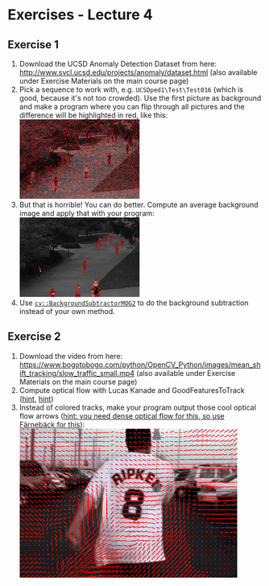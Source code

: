 # Exercises - Lecture 4

## Exercise 1

1. Download the UCSD Anomaly Detection Dataset from here: <http://www.svcl.ucsd.edu/projects/anomaly/dataset.html> (also available under Exercise Materials on the main course page)
2. Pick a sequence to work with, e.g. `UCSDped1\Test\Test016` (which is good, because it's not too crowded). Use the first picture as background and make a program where you can flip through all pictures and the difference will be highlighted in red, like this:
   ![Task Image 1_2](Images/task_image_1_2.png)
3. But that is horrible! You can do better. Compute an average background image and apply that with your program:
   ![Task Image 1_3](Images/task_image_1_3.png)
4. Use [`cv::BackgroundSubtractorMOG2`](https://docs.opencv.org/master/d7/d7b/classcv_1_1BackgroundSubtractorMOG2.html) to do the background subtraction instead of your own method.

## Exercise 2

1. Download the video from here: <https://www.bogotobogo.com/python/OpenCV_Python/images/mean_shift_tracking/slow_traffic_small.mp4> (also available under Exercise Materials on the main course page)
2. Compute optical flow with Lucas Kanade and GoodFeaturesToTrack ([hint](https://github.com/opencv/opencv/blob/master/samples/python/tutorial_code/video/optical_flow/optical_flow.py), [hint](https://github.com/opencv/opencv/blob/master/samples/cpp/tutorial_code/video/optical_flow/optical_flow.cpp))
3. Instead of colored tracks, make your program output those cool optical flow arrows ([hint: you need dense optical flow for this, so use Färnebäck for this](https://github.com/opencv/opencv/blob/master/samples/python/tutorial_code/video/optical_flow/optical_flow_dense.py)):
   ![Task Image 2_3](Images/task_image_2_3.gif)

